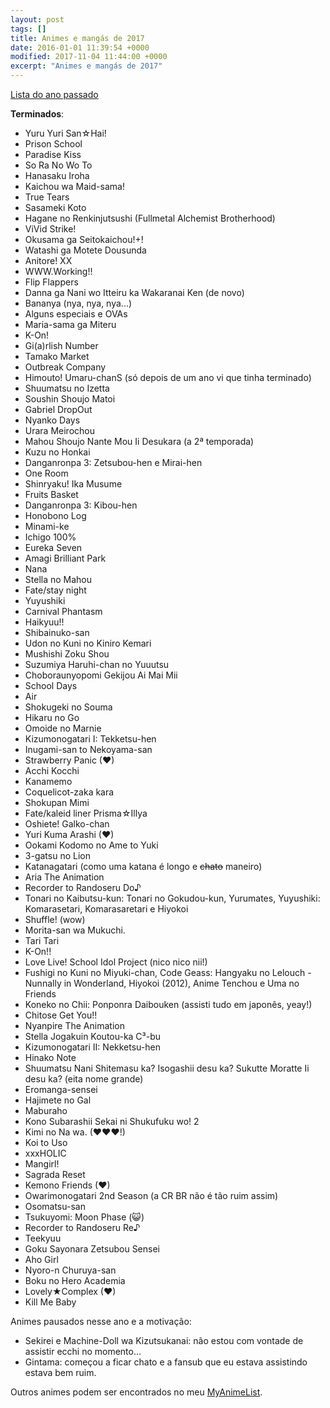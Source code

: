 ```yaml
---
layout: post
tags: []
title: Animes e mangás de 2017
date: 2016-01-01 11:39:54 +0000
modified: 2017-11-04 11:44:00 +0000
excerpt: "Animes e mangás de 2017"
---
```


[Lista do ano passado](https://qgustavor.tk/animes-e-mang%C3%A1s-de-2016/)

**Terminados**:

- Yuru Yuri San☆Hai!
- Prison School
- Paradise Kiss
- So Ra No Wo To
- Hanasaku Iroha
- Kaichou wa Maid-sama!
- True Tears
- Sasameki Koto
- Hagane no Renkinjutsushi (Fullmetal Alchemist Brotherhood)
- ViVid Strike!
- Okusama ga Seitokaichou!+!
- Watashi ga Motete Dousunda
- Anitore! XX
- WWW.Working!!
- Flip Flappers
- Danna ga Nani wo Itteiru ka Wakaranai Ken (de novo)
- Bananya (nya, nya, nya...)
- Alguns especiais e OVAs
- Maria-sama ga Miteru
- K-On!
- Gi(a)rlish Number
- Tamako Market
- Outbreak Company
- Himouto! Umaru-chanS (só depois de um ano vi que tinha terminado)
- Shuumatsu no Izetta
- Soushin Shoujo Matoi
- Gabriel DropOut
- Nyanko Days
- Urara Meirochou
- Mahou Shoujo Nante Mou Ii Desukara (a 2ª temporada)
- Kuzu no Honkai
- Danganronpa 3: Zetsubou-hen e Mirai-hen
- One Room
- Shinryaku! Ika Musume
- Fruits Basket
- Danganronpa 3: Kibou-hen
- Honobono Log
- Minami-ke
- Ichigo 100%
- Eureka Seven
- Amagi Brilliant Park
- Nana
- Stella no Mahou
- Fate/stay night
- Yuyushiki
- Carnival Phantasm
- Haikyuu!!
- Shibainuko-san
- Udon no Kuni no Kiniro Kemari
- Mushishi Zoku Shou
- Suzumiya Haruhi-chan no Yuuutsu
- Choboraunyopomi Gekijou Ai Mai Mii
- School Days
- Air
- Shokugeki no Souma
- Hikaru no Go
- Omoide no Marnie
- Kizumonogatari I: Tekketsu-hen
- Inugami-san to Nekoyama-san
- Strawberry Panic (♥)
- Acchi Kocchi
- Kanamemo
- Coquelicot-zaka kara
- Shokupan Mimi
- Fate/kaleid liner Prisma☆Illya
- Oshiete! Galko-chan
- Yuri Kuma Arashi (♥)
- Ookami Kodomo no Ame to Yuki
- 3-gatsu no Lion
- Katanagatari (como uma katana é longo e <strike>chato</strike> maneiro)
- Aria The Animation
- Recorder to Randoseru Do♪
- Tonari no Kaibutsu-kun: Tonari no Gokudou-kun, Yurumates, Yuyushiki: Komarasetari, Komarasaretari e Hiyokoi
- Shuffle! (wow)
- Morita-san wa Mukuchi.
- Tari Tari
- K-On!!
- Love Live! School Idol Project (nico nico nii!)
- Fushigi no Kuni no Miyuki-chan, Code Geass: Hangyaku no Lelouch - Nunnally in Wonderland, Hiyokoi (2012), Anime Tenchou e Uma no Friends
- Koneko no Chii: Ponponra Daibouken (assisti tudo em japonês, yeay!)
- Chitose Get You!!
- Nyanpire The Animation
- Stella Jogakuin Koutou-ka C³-bu
- Kizumonogatari II: Nekketsu-hen
- Hinako Note
- Shuumatsu Nani Shitemasu ka? Isogashii desu ka? Sukutte Moratte Ii desu ka? (eita nome grande)
- Eromanga-sensei
- Hajimete no Gal
- Maburaho
- Kono Subarashii Sekai ni Shukufuku wo! 2
- Kimi no Na wa. (♥♥♥!)
- Koi to Uso
- xxxHOLIC
- Mangirl!
- Sagrada Reset
- Kemono Friends (♥)
- Owarimonogatari 2nd Season (a CR BR não é tão ruim assim)
- Osomatsu-san
- Tsukuyomi: Moon Phase (😺)
- Recorder to Randoseru Re♪
- Teekyuu
- Goku Sayonara Zetsubou Sensei
- Aho Girl
- Nyoro-n Churuya-san
- Boku no Hero Academia
- Lovely★Complex (♥)
- Kill Me Baby

Animes pausados nesse ano e a motivação:

- Sekirei e Machine-Doll wa Kizutsukanai: não estou com vontade de assistir ecchi no momento...
- Gintama: começou a ficar chato e a fansub que eu estava assistindo estava bem ruim.

Outros animes podem ser encontrados no meu [MyAnimeList](https://myanimelist.net/animelist/qgustavor).

